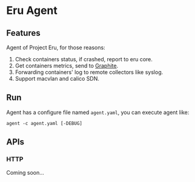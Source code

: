 Eru Agent
=========

## Features

Agent of Project Eru, for those reasons:

1. Check containers status, if crashed, report to eru core.
2. Get containers metrics, send to [Graphite](http://graphite.wikidot.com/).
3. Forwarding containers' log to remote collectors like syslog.
4. Support macvlan and calico SDN.

## Run

Agent has a configure file named `agent.yaml`, you can execute agent like:

    agent -c agent.yaml [-DEBUG]

## APIs

### HTTP

Coming soon...
